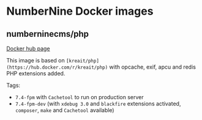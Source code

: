 # NumberNine Docker images

## numberninecms/php

[Docker hub page](https://hub.docker.com/r/numberninecms/php)

This image is based on `[kreait/php](https://hub.docker.com/r/kreait/php)` with opcache, exif, apcu and redis PHP extensions added.

Tags:

* `7.4-fpm` with `Cachetool` to run on production server
* `7.4-fpm-dev` (with `xdebug 3.0` and `blackfire` extensions activated, `composer`, `make` and `Cachetool` available)
